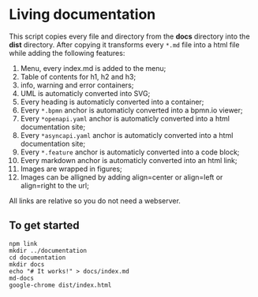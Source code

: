 # Living documentation

This script copies every file and directory from the **docs** directory into the **dist** directory. After copying it transforms every `*.md` file into a html file while adding the following features:

1. Menu, every index.md is added to the menu;
1. Table of contents for h1, h2 and h3;
1. info, warning and error containers;
1. UML is automaticly converted into SVG;
1. Every heading is automaticly converted into a container;
1. Every `*.bpmn` anchor is automaticly converted into a bpmn.io viewer;
1. Every `*openapi.yaml` anchor is automaticly converted into a html documentation site;
1. Every `*asyncapi.yaml` anchor is automaticly converted into a html documentation site;
1. Every `*.feature` anchor is automaticly converted into a code block;
1. Every markdown anchor is automaticly converted into an html link;
1. Images are wrapped in figures;
1. Images can be alligned by adding align=center or align=left or align=right to the url;

All links are relative so you do not need a webserver.

## To get started

```
npm link
mkdir ../documentation
cd documentation
mkdir docs
echo "# It works!" > docs/index.md
md-docs
google-chrome dist/index.html
```


